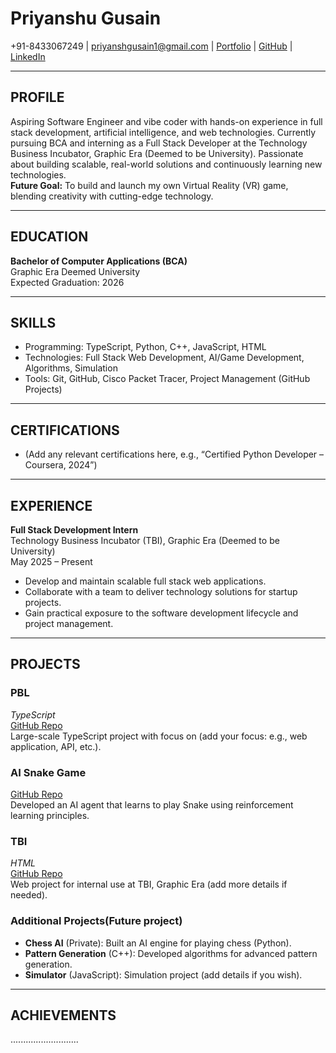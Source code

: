 # Priyanshu Gusain

+91-8433067249  |  priyanshgusain1@gmail.com  |  [Portfolio](#)  |  [GitHub](https://github.com/priyanshugusain2004)  |  [LinkedIn](#)

---

## PROFILE

Aspiring Software Engineer and vibe coder with hands-on experience in full stack development, artificial intelligence, and web technologies. Currently pursuing BCA and interning as a Full Stack Developer at the Technology Business Incubator, Graphic Era (Deemed to be University). Passionate about building scalable, real-world solutions and continuously learning new technologies.  
**Future Goal:** To build and launch my own Virtual Reality (VR) game, blending creativity with cutting-edge technology.

---

## EDUCATION

**Bachelor of Computer Applications (BCA)**  
Graphic Era Deemed University  
Expected Graduation: 2026

---

## SKILLS

- Programming: TypeScript, Python, C++, JavaScript, HTML
- Technologies: Full Stack Web Development, AI/Game Development, Algorithms, Simulation
- Tools: Git, GitHub, Cisco Packet Tracer, Project Management (GitHub Projects)

---

## CERTIFICATIONS

- (Add any relevant certifications here, e.g., “Certified Python Developer – Coursera, 2024”)

---

## EXPERIENCE

**Full Stack Development Intern**  
Technology Business Incubator (TBI), Graphic Era (Deemed to be University)  
May 2025 – Present  
- Develop and maintain scalable full stack web applications.
- Collaborate with a team to deliver technology solutions for startup projects.
- Gain practical exposure to the software development lifecycle and project management.

---

## PROJECTS

### PBL  
_TypeScript_  
[GitHub Repo](https://github.com/priyanshugusain2004/PBL)  
Large-scale TypeScript project with focus on (add your focus: e.g., web application, API, etc.).

### AI Snake Game  
[GitHub Repo](https://github.com/priyanshugusain2004/miniproject2)  
Developed an AI agent that learns to play Snake using reinforcement learning principles.

### TBI  
_HTML_  
[GitHub Repo](https://github.com/priyanshugusain2004/TBI)  
Web project for internal use at TBI, Graphic Era (add more details if needed).

### Additional Projects(Future project)
- **Chess AI** (Private): Built an AI engine for playing chess (Python).
- **Pattern Generation** (C++): Developed algorithms for advanced pattern generation.
- **Simulator** (JavaScript): Simulation project (add details if you wish).

---

## ACHIEVEMENTS

...........................
